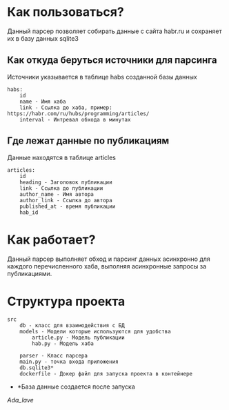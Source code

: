 # Как пользоваться?
Данный парсер позволяет собирать данные с сайта habr.ru и сохраняет их в базу данных sqlite3

## Как откуда беруться источники для парсинга
Источники указывается в таблице habs созданной базы данных
```
habs:
    id
    name - Имя хаба
    link - Ссылка до хаба, пример: https://habr.com/ru/hubs/programming/articles/
    interval - Интревал обхода в минутах
```

## Где лежат данные по публикациям
Данные находятся в таблице articles
```
articles:
    id
    heading - Заголовок публикации
    link - Ссылка до публикации
    author_name - Имя автора
    author_link - Ссылка до автора
    published_at - время публикации
    hab_id
```

# Как работает?
Данный парсер выполняет обход и парсинг данных асинхронно для каждого перечисленного хаба, выполняя асинхронные запросы за публикациями.


# Структура проекта
```
src
    db - класс для взаимодействия с БД
    models - Модели которые используются для удобства
        article.py - Модель публикации
        hab.py - Модель хаба
        
    parser - Класс парсера
    main.py - точка входа приложения
    db.sqlite3*
    dockerfile - Докер файл для запуска проекта в контейнере
```

- *База данные создается после запуска

_Ada_lave_